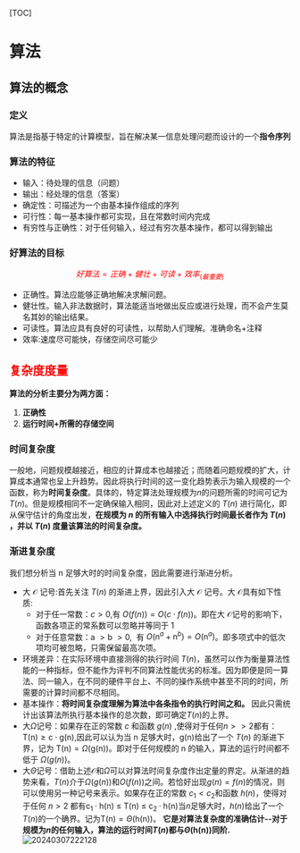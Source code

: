 [TOC]

# 算法

## 算法的概念

### 定义

算法是指基于特定的计算模型，旨在解决某一信息处理问题而设计的一个**指令序列**

### 算法的特征

- 输入：待处理的信息（问题）
- 输出：经处理的信息（答案）
- 确定性：可描述为一个由基本操作组成的序列
- 可行性：每一基本操作都可实现，且在常数时间内完成
- 有穷性与正确性：对于任何输入，经过有穷次基本操作，都可以得到输出

### 好算法的目标

<font color="red">

$$
好算法=正确+健壮+可读+效率_{(最重要)}
$$

</font>

- 正确性。算法应能够正确地解决求解问题。
- 健壮性。输入非法数据时，算法能适当地做出反应或进行处理，而不会产生莫名其妙的输出结果。
- 可读性。算法应具有良好的可读性，以帮助人们理解。准确命名+注释
- 效率:速度尽可能快，存储空间尽可能少

## <font color="red">复杂度度量</font>

**算法的分析主要分为两方面：**

1. **正确性**
2. **运行时间+所需的存储空间**

### 时间复杂度

一般地，问题规模越接近，相应的计算成本也越接近；而随着问题规模的扩大，计算成本通常也呈上升趋势。因此将执行时间的这一变化趋势表示为输入规模的一个函数，称为**时间复杂度**。具体的，特定算法处理规模为$n$的问题所需的时间可记为 $T(n)$。但是规模相同不一定确保输入相同，因此对上述定义的 $T(n)$ 进行简化，即从保守估计的角度出发，**在规模为 $n$ 的所有输入中选择执行时间最长者作为 $T(n)$ ，并以 $T(n)$ 度量该算法的时间复杂度。**

### 渐进复杂度

我们想分析当 n 足够大时的时间复杂度，因此需要进行渐进分析。

- 大 $\mathcal{O}$ 记号:首先关注 $T(n)$ 的渐进上界，因此引入大 $\mathcal{O}$ 记号。大 $\mathcal{O}$具有如下性质:
  - 对于任一常数：$c>0$,有 $O(f(n))= O(c\cdot f(n))$。即在大 $\mathcal{O}$记号的影响下，函数各项正的常系数可以忽略并等同于 1
  - 对于任意常数：$\mathrm{a~>b~>0,~}$ 有 $O(\mathrm{n}^a+\mathrm{n}^b)= O(\mathrm{n}^a)$。即多项式中的低次项均可被忽略，只需保留最高次项。
- 环境差异：在实际环境中直接测得的执行时间 $T(n)$，虽然可以作为衡量算法性能的一种指标，但不能作为评判不同算法性能优劣的标准。因为即便是同一算法、同一输入，在不同的硬件平台上、不同的操作系统中甚至不同的时间，所需要的计算时间都不尽相同。
- 基本操作：**将时间复杂度理解为算法中各条指令的执行时间之和。** 因此只需统计出该算法所执行基本操作的总次数，即可确定$T(n)$的上界。
- 大$\Omega$记号：如果存在正的常数 $c$ 和函数 $g(n)$ ,使得对于任何$n>>2$都有：$\mathrm{T(n)\geq c\cdot g(n)}$,因此可以认为当 n 足够大时，g(n)给出了一个 $T(n)$ 的渐进下界，记为 $\mathrm{T(n)}=\Omega(\mathrm{g(n)})$。即对于任何规模的 n 的输入，算法的运行时间都不低于 $\Omega(g(n))$。
- 大$\Theta$记号：借助上述$\mathcal{O}$和$\Omega$可以对算法时间复杂度作出定量的界定。从渐进的趋势来看，$T(n)$介于$\Omega(g(n))$和$O(f(n))$之间。若恰好出现$g(n)=f(n)$的情况，则可以使用另一种记号来表示。如果存在正的常数 $c_1 < c_2$和函数 $h(n)$，使得对于任何 $n>2$ 都有$\mathrm{c_1\cdotp h(n)~\leq~T(n)~\leq~c_2\cdotp h(n)}$当$n$足够大时，$h(n)$给出了一个$T(n)$的一个确界。记为$\mathrm{T(n)}=\Theta(\mathrm{h(n)})。$ **它是对算法复杂度的准确估计--对于规模为$n$的任何输入，算法的运行时间$T(n)$都与$\Theta(\mathrm{h(n)})$同阶.**
  ![20240307222128](https://yjc-figure.oss-cn-beijing.aliyuncs.com/20240307222128.png)
